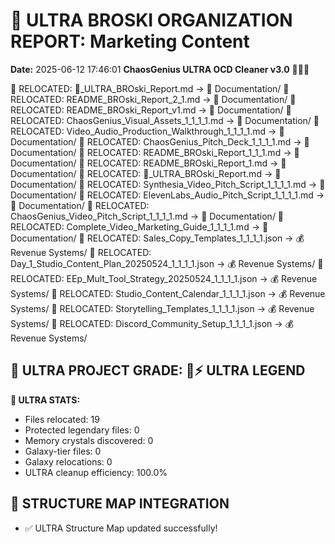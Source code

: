 # 🌌 ULTRA BROSKI ORGANIZATION REPORT: Marketing Content
**Date:** 2025-06-12 17:46:01
**ChaosGenius ULTRA OCD Cleaner v3.0** 🧠💜🌌

📁 RELOCATED: 🌌_ULTRA_BROski_Report.md → 📝 Documentation/
📁 RELOCATED: README_BROski_Report_2_1.md → 📝 Documentation/
📁 RELOCATED: README_BROski_Report_v1.md → 📝 Documentation/
📁 RELOCATED: ChaosGenius_Visual_Assets_1_1_1_1.md → 📝 Documentation/
📁 RELOCATED: Video_Audio_Production_Walkthrough_1_1_1_1.md → 📝 Documentation/
📁 RELOCATED: ChaosGenius_Pitch_Deck_1_1_1_1.md → 📝 Documentation/
📁 RELOCATED: README_BROski_Report_1_1_1.md → 📝 Documentation/
📁 RELOCATED: README_BROski_Report_1.md → 📝 Documentation/
📁 RELOCATED: 🌌_ULTRA_BROski_Report.md → 📝 Documentation/
📁 RELOCATED: Synthesia_Video_Pitch_Script_1_1_1_1.md → 📝 Documentation/
📁 RELOCATED: ElevenLabs_Audio_Pitch_Script_1_1_1_1.md → 📝 Documentation/
📁 RELOCATED: ChaosGenius_Video_Pitch_Script_1_1_1_1.md → 📝 Documentation/
📁 RELOCATED: Complete_Video_Marketing_Guide_1_1_1_1.md → 📝 Documentation/
📁 RELOCATED: Sales_Copy_Templates_1_1_1_1.json → 💰 Revenue Systems/
📁 RELOCATED: Day_1_Studio_Content_Plan_20250524_1_1_1_1.json → 💰 Revenue Systems/
📁 RELOCATED: EEp_Mult_Tool_Strategy_20250524_1_1_1_1.json → 💰 Revenue Systems/
📁 RELOCATED: Studio_Content_Calendar_1_1_1_1.json → 💰 Revenue Systems/
📁 RELOCATED: Storytelling_Templates_1_1_1_1.json → 💰 Revenue Systems/
📁 RELOCATED: Discord_Community_Setup_1_1_1_1.json → 💰 Revenue Systems/

## 🌌 ULTRA PROJECT GRADE: 💯⚡ ULTRA LEGEND
**🧠 ULTRA STATS:**
- Files relocated: 19
- Protected legendary files: 0
- Memory crystals discovered: 0
- Galaxy-tier files: 0
- Galaxy relocations: 0
- ULTRA cleanup efficiency: 100.0%

## 🔄 STRUCTURE MAP INTEGRATION
- ✅ ULTRA Structure Map updated successfully!